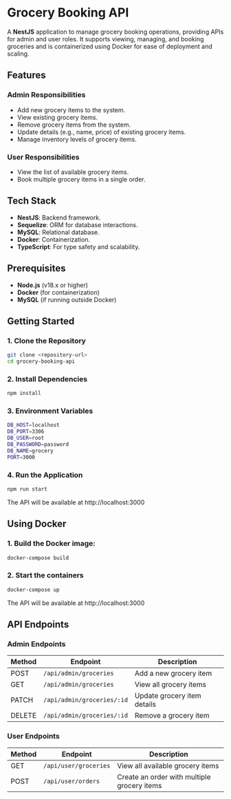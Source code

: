 # Grocery Booking API

A **NestJS** application to manage grocery booking operations, providing APIs for admin and user roles. It supports viewing, managing, and booking groceries and is containerized using Docker for ease of deployment and scaling.

## Features

### Admin Responsibilities
- Add new grocery items to the system.
- View existing grocery items.
- Remove grocery items from the system.
- Update details (e.g., name, price) of existing grocery items.
- Manage inventory levels of grocery items.

### User Responsibilities
- View the list of available grocery items.
- Book multiple grocery items in a single order.

## Tech Stack
- **NestJS**: Backend framework.
- **Sequelize**: ORM for database interactions.
- **MySQL**: Relational database.
- **Docker**: Containerization.
- **TypeScript**: For type safety and scalability.

## Prerequisites
- **Node.js** (v18.x or higher)
- **Docker** (for containerization)
- **MySQL** (if running outside Docker)

## Getting Started

### 1. Clone the Repository
```bash
git clone <repository-url>
cd grocery-booking-api
```

### 2. Install Dependencies
```bash 
npm install
```

### 3. Environment Variables
```bash
DB_HOST=localhost
DB_PORT=3306
DB_USER=root
DB_PASSWORD=password
DB_NAME=grocery
PORT=3000
```
### 4. Run the Application
```bash
npm run start
```
The API will be available at http://localhost:3000

## Using Docker
### 1. Build the Docker image:
```bash
docker-compose build
```
### 2. Start the containers
```bash
docker-compose up
```
The API will be available at http://localhost:3000

## API Endpoints
### Admin Endpoints

| Method | Endpoint                    | Description                              |
|--------|-----------------------------|------------------------------------------|
| POST   | `/api/admin/groceries`       | Add a new grocery item                   |
| GET    | `/api/admin/groceries`       | View all grocery items                   |
| PATCH  | `/api/admin/groceries/:id`   | Update grocery item details              |
| DELETE | `/api/admin/groceries/:id`   | Remove a grocery item                    |

### User Endpoints
| Method | Endpoint                    | Description                              |
|--------|-----------------------------|------------------------------------------|
| GET    | `/api/user/groceries`        | View all available grocery items         |
| POST   | `/api/user/orders`           | Create an order with multiple grocery items |
